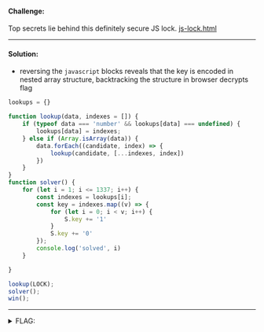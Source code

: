 #### Challenge:

Top secrets lie behind this definitely secure JS lock. [js-lock.html](./js-lock.html ":ignore")

---

#### Solution:

- reversing the `javascript` blocks reveals that the key is encoded in nested array structure, backtracking the structure in browser decrypts flag

```js
lookups = {}

function lookup(data, indexes = []) {
    if (typeof data === 'number' && lookups[data] === undefined) {
        lookups[data] = indexes;
    } else if (Array.isArray(data)) {
        data.forEach((candidate, index) => {
            lookup(candidate, [...indexes, index])
        })
    }
}
function solver() {
    for (let i = 1; i <= 1337; i++) {
        const indexes = lookups[i];
        const key = indexes.map((v) => {
            for (let i = 0; i < v; i++) {
                S.key += '1'
            }
            S.key += '0'
        });
        console.log('solved', i)
    }

}

lookup(LOCK);
solver();
win();
```

---

<details><summary>FLAG:</summary>

```
DUCTF{s3arch1ng_thr0ugh_an_arr4y_1s_n0t_th4t_h4rd_ab894d8dfea17}
```

</details>
<br/>
